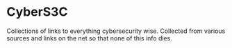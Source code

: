 # CyberS3C
Collections of links to everything cybersecurity wise. Collected from various sources and links on the net so that none of this info dies.
